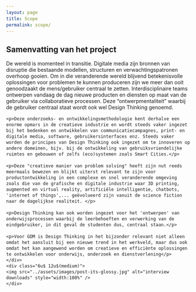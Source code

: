 ```yaml
---
layout: page
title: Scope
permalink: scope/
---
```

<h2>Samenvatting van het project</h2>
<div class="row 200%">
    <div class="6u 12u$(medium)">
    <p>De wereld is momenteel in transitie. Digitale media zijn bronnen van disruptie die bestaande modellen, structuren en verwachtingspatronen overhoop gooien. Om in die veranderende wereld blijvend betekenisvolle oplossingen voor problemen te kunnen produceren zijn we meer dan ooit genoodzaakt de mens/gebruiker centraal te zetten. Interdisciplinaire teams ontwerpen vandaag de dag nieuwe producten en diensten op maat van de gebruiker via collaboratieve processen. Deze “ontwerpmentaliteit” waarbij de gebruiker centraal staat wordt ook wel Design Thinking genoemd.</p>

    <p>Deze onderzoeks- en ontwikkelingsmethodologie kent derhalve een enorme opmars in de creatieve industrie en wordt steeds vaker ingezet bij het bedenken en ontwikkelen van communicatiecampagnes, print- en digitale media, software, gebruikersinterfaces enz. Steeds vaker worden de principes van Design Thinking ook ingezet om te innoveren op andere domeinen, bijv. bij de ontwikkeling van gebruiksvriendelijke ruimtes en gebouwen of zelfs (eco)systemen zoals Smart Cities.</p> 

    <p>Deze "creatieve manier van problem solving" heeft zijn nut reeds meermaals bewezen en blijkt uiterst relevant te zijn voor productontwikkeling in een complexe en snel veranderende omgeving zoals die van de grafische en digitale industrie waar 3D printing, augmented en virtual reality, artificiële intelligentie, chatbots, 'internet of things',... geëvolueerd zijn vanuit de science fiction naar de dagelijkse realiteit. </p> 

    <p>Design Thinking kan ook worden ingezet voor het 'ontwerpen' van onderwijsprocessen waarbij de leerbehoeften en verwerking van de eindgebruiker, in dit geval de studenten dus, centraal staan.</p>  

    <p>Voor GDM is Design Thinking in het bijzonder relevant niet alleen omdat het aansluit bij een nieuwe trend in het werkveld, maar dus ook omdat het kan aangewend worden om creatieve en efficiënte oplossingen te ontwikkelen voor onderwijs, onderzoek en dienstverlening</p> 
    </div>
    <div class="6u$ 12u$(medium)">
    <img src="../assets/images/post-its-glossy.jpg" alt="interview downloads" style="width:100%" />
    </div>
</div>

